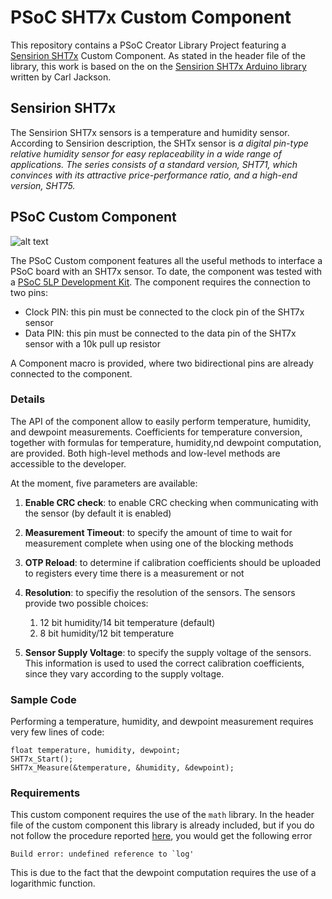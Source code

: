 # PSoC SHT7x Custom Component
This repository contains a PSoC Creator Library Project featuring a 
[Sensirion SHT7x](https://www.sensirion.com/en/environmental-sensors/humidity-sensors/pintype-digital-humidity-sensors/)
Custom Component. As stated in the header file of the library, this work is based on the on the
[Sensirion SHT7x Arduino library](https://github.com/spease/Sensirion) written by Carl Jackson. 

## Sensirion SHT7x
The Sensirion SHT7x sensors is a temperature and humidity sensor. According to Sensirion description, the SHTx sensor is
*a digital pin-type relative humidity sensor for easy replaceability in a wide range of applications. 
The series consists of a standard version, SHT71, which convinces with its attractive price-performance ratio, 
and a high-end version, SHT75.*

## PSoC Custom Component
![alt text](https://i.imgur.com/1ti2PgW.png "SHT7x Component Symbol")

The PSoC Custom component features all the useful methods to interface a PSoC board with an SHT7x sensor. To date, 
the component was tested with a [PSoC 5LP Development Kit](http://www.cypress.com/documentation/development-kitsboards/cy8ckit-059-psoc-5lp-prototyping-kit-onboard-programmer-and). 
The component requires the connection to two pins:

- Clock PIN: this pin must be connected to the clock pin of the SHT7x sensor
- Data PIN: this pin must be connected to the data pin of the SHT7x sensor with a 10k pull up resistor

A Component macro is provided, where two bidirectional pins are already connected to the component.

### Details
The API of the component allow to easily perform temperature, humidity, and dewpoint measurements. 
Coefficients for temperature conversion, together with formulas for temperature, humidity,nd dewpoint 
computation, are provided. Both high-level methods and low-level methods are accessible to the 
developer.

At the moment, five parameters are available:

1. **Enable CRC check**: to enable CRC checking when communicating with the sensor (by default it is enabled)
2. **Measurement Timeout**: to specify the amount of time to wait for measurement complete when using one of the blocking methods
3. **OTP Reload**: to determine if calibration coefficients should be uploaded to registers every time there is a measurement or not
4. **Resolution**: to specifiy the resolution of the sensors. The sensors provide two possible choices:

   1. 12 bit humidity/14 bit temperature (default)
   2. 8 bit humidity/12 bit temperature
5. **Sensor Supply Voltage**: to specify the supply voltage of the sensors. This information is used to used the correct 
calibration coefficients, since they vary according to the supply voltage.

### Sample Code
Performing a temperature, humidity, and dewpoint measurement requires very few lines of code:

```
float temperature, humidity, dewpoint;
SHT7x_Start();
SHT7x_Measure(&temperature, &humidity, &dewpoint);
```

### Requirements
This custom component requires the use of the `math` library. In the header file of the custom component this library is already included, but if you do not follow the procedure reported [here](https://community.cypress.com/docs/DOC-12152), you would get the following error

```
Build error: undefined reference to `log'
```

This is due to the fact that the dewpoint computation requires the use of a logarithmic function.

